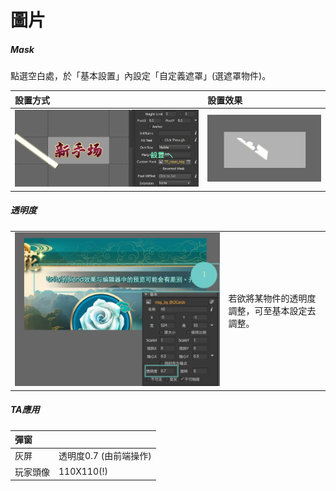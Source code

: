 # 圖片

##### Mask

點選空白處，於「基本設置」內設定「自定義遮罩」\(選遮罩物件\)。

| 設置方式 | 設置效果 |
| :--- | :--- |
| ![](.gitbook/assets/screen-shot-2019-10-23-at-13.25.57.png) | ![](.gitbook/assets/screen-shot-2019-10-23-at-13.26.18.png) |

##### 透明度

|  |  |
| :--- | :--- |
| ![](.gitbook/assets/transparent.jpg) | 若欲將某物件的透明度調整，可至基本設定去調整。 |

##### TA應用

| 彈窗 |  |
| :--- | :--- |
| 灰屏 | 透明度0.7 \(由前端操作\) |
| 玩家頭像 | 110X110\(!\) |



